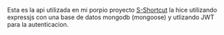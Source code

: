 Esta es la api utilizada en mi porpio proyecto [S-Shortcut]("https://sshortcut-api.herokuapp.com/") la hice utilizando expressjs con una base de datos mongodb (mongoose) y utlizando JWT para la autenticacion.
